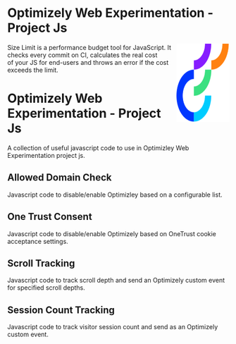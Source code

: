 # Optimizely Web Experimentation - Project Js

<img src="/img/opti_logo.png" align="right"
     alt="Size Limit logo by Anton Lovchikov" width="120" height="178">

Size Limit is a performance budget tool for JavaScript. It checks every commit
on CI, calculates the real cost of your JS for end-users and throws an error
if the cost exceeds the limit.













# Optimizely Web Experimentation - Project Js
A collection of useful javascript code to use in Optimizley Web Experimentation project js.

## Allowed Domain Check
Javascript code to disable/enable Optimizley based on a configurable list.

## One Trust Consent
Javascript code to disable/enable Optimizely based on OneTrust cookie acceptance settings.

## Scroll Tracking
Javascript code to track scroll depth and send an Optimizely custom event for specified scroll depths.

## Session Count Tracking
Javascript code to track visitor session count and send as an Optimizely custom event.
